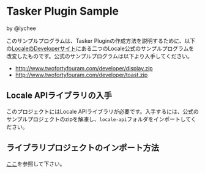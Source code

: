 Tasker Plugin Sample
====================
by @lychee

このサンプルプログラムは、Tasker Pluginの作成方法を説明するために、以下の[LocaleのDeveloperサイト][locale-page]にある二つのLocale公式のサンプルプログラムを改変したものです。公式のサンプルプログラムは以下より入手してください。

 -  http://www.twofortyfouram.com/developer/display.zip
 -  http://www.twofortyfouram.com/developer/toast.zip

Locale APIライブラリの入手
---
このプロジェクトにはLocale APIライブラリが必要です。入手するには、公式のサンプルプロジェクトのzipを解凍し、`locale-api`フォルダをインポートしてください。

ライブラリプロジェクトのインポート方法
---
[ここ][import-lib-project]を参照して下さい。

[locale-page]: http://www.twofortyfouram.com/developer.html
[import-lib-project]: http://developer.android.com/tools/projects/projects-eclipse.html#SettingUpLibraryProject

